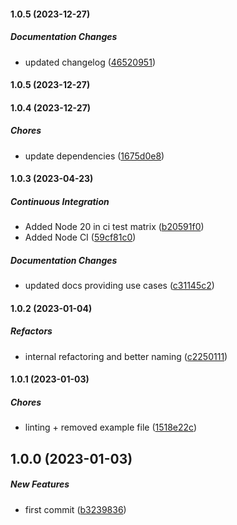 #### 1.0.5 (2023-12-27)

##### Documentation Changes

*  updated changelog ([46520951](https://github.com/Cadienvan/force-return/commit/4652095146f41153b6b436286846e9851643b3a4))

#### 1.0.5 (2023-12-27)

#### 1.0.4 (2023-12-27)

##### Chores

*  update dependencies ([1675d0e8](https://github.com/Cadienvan/force-return/commit/1675d0e80801de4e6c974b29bdb20062f047c8cd))

#### 1.0.3 (2023-04-23)

##### Continuous Integration

*  Added Node 20 in ci test matrix ([b20591f0](https://github.com/Cadienvan/force-return/commit/b20591f0c7ef20cfa7e1504001c38de3fde9e5dc))
*  Added Node CI ([59cf81c0](https://github.com/Cadienvan/force-return/commit/59cf81c01592f92c6079e5cfd9c908b270f59200))

##### Documentation Changes

*  updated docs providing use cases ([c31145c2](https://github.com/Cadienvan/force-return/commit/c31145c2bb9fb30f0cf315c4678e8e5440f4b9ba))

#### 1.0.2 (2023-01-04)

##### Refactors

*  internal refactoring and better naming ([c2250111](https://github.com/Cadienvan/force-return/commit/c2250111187f5c9d066fbf28205cecd9565c0a9b))

#### 1.0.1 (2023-01-03)

##### Chores

*  linting + removed example file ([1518e22c](https://github.com/Cadienvan/force-return/commit/1518e22c699be674ce86cb298bb48a340b9309c0))

## 1.0.0 (2023-01-03)

##### New Features

*  first commit ([b3239836](https://github.com/Cadienvan/force-return/commit/b323983699a914f54afd0144302c519b281e3745))

